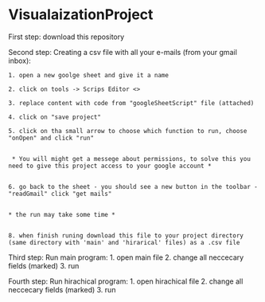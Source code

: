 # VisualaizationProject

First step:
download this repository

Second step:
Creating a csv file with all your e-mails (from your gmail inbox):

	1. open a new goolge sheet and give it a name

	2. click on tools -> Scrips Editor <>

	3. replace content with code from "googleSheetScript" file (attached)

	4. click on "save project"

	5. click on tha small arrow to choose which function to run, choose "onOpen" and click "run"


	 * You will might get a messege about permissions, to solve this you need to give this project access to your google account *
	

	6. go back to the sheet - you should see a new button in the toolbar - "readGmail" click "get mails"
	

	* the run may take some time *


	8. when finish runing download this file to your project directory (same directory with 'main' and 'hirarical' files) as a .csv file

Third step:
Run main program:
	1. open main file 
	2. change all neccecary fields (marked)
	3. run


Fourth step:
Run hirachical program:
	1. open hirachical file 
	2. change all neccecary fields (marked)
	3. run
